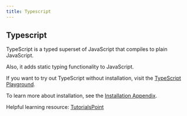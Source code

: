 ```yaml
---
title: Typescript
---
```

## Typescript

TypeScript is a typed superset of JavaScript that compiles to plain JavaScript.

Also, it adds static typing functionality to JavaScript.

If you want to try out TypeScript without installation, visit the <a href='http://www.typescriptlang.org/play/index.html' target='_blank' rel='nofollow'>TypeScript Playground</a>. 

To learn more about installation, see the [Installation Appendix](./src/articles/typescript/appendix-installation/index.md).

Helpful learning resource: <a href="https://www.tutorialspoint.com/typescript/" target="_blank">TutorialsPoint</a>
